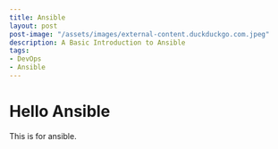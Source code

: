 ```yaml
---
title: Ansible
layout: post
post-image: "/assets/images/external-content.duckduckgo.com.jpeg"
description: A Basic Introduction to Ansible
tags:
- DevOps
- Ansible
---
```


# Hello Ansible

This is for ansible.